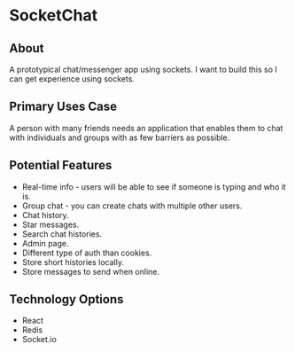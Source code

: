 # SocketChat

## About
A prototypical chat/messenger app using sockets. I want to build this so I can get experience using sockets.

## Primary Uses Case
A person with many friends needs an application that enables them to chat with individuals and groups with as few barriers as possible.

## Potential Features
* Real-time info - users will be able to see if someone is typing and who it is.
* Group chat - you can create chats with multiple other users.
* Chat history.
* Star messages.
* Search chat histories.
* Admin page.
* Different type of auth than cookies.
* Store short histories locally.
* Store messages to send when online.

## Technology Options
* React
* Redis
* Socket.io
